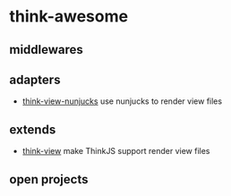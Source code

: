 # think-awesome

## middlewares

## adapters

* [think-view-nunjucks](https://github.com/thinkjs/think-view-nunjucks) use nunjucks to render view files

## extends

* [think-view](https://github.com/thinkjs/think-view) make ThinkJS support render view files

## open projects
